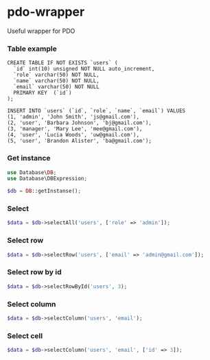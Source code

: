 # pdo-wrapper
Useful wrapper for PDO

### Table example

```mysql
CREATE TABLE IF NOT EXISTS `users` (
  `id` int(10) unsigned NOT NULL auto_increment,
  `role` varchar(50) NOT NULL,
  `name` varchar(50) NOT NULL,
  `email` varchar(50) NOT NULL
  PRIMARY KEY  (`id`)
);

INSERT INTO `users` (`id`, `role`, `name`, `email`) VALUES
(1, 'admin', 'John Smith', 'js@gmail.com'),
(2, 'user', 'Barbara Johnson', 'bj@gmail.com'),
(3, 'manager', 'Mary Lee', 'mee@gmail.com'),
(4, 'user', 'Lucia Woods', 'uw@gmail.com'),
(5, 'user', 'Brandon Alister', 'ba@gmail.com');
```

### Get instance
```php
use Database\DB;
use Database\DBExpression;

$db = DB::getInstanse();
```

### Select
```php
$data = $db->selectAll('users', ['role' => 'admin']);
```

### Select row
```php
$data = $db->selectRow('users', ['email' => 'admin@gmail.com']);
```

### Select row by id
```php
$data = $db->selectRowById('users', 3);
```

### Select column
```php
$data = $db->selectColumn('users', 'email');
```

### Select cell
```php
$data = $db->selectColumn('users', 'email', ['id' => 3]);
```
